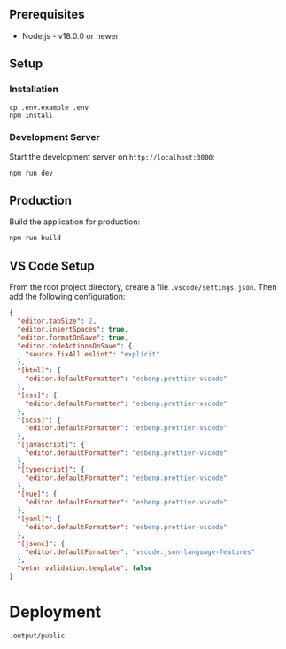 ## Prerequisites

- Node.js - v18.0.0 or newer

## Setup

### Installation

```
cp .env.example .env
npm install
```

### Development Server

Start the development server on `http://localhost:3000`:

```bash
npm run dev
```

## Production

Build the application for production:

```bash
npm run build
```

## VS Code Setup

From the root project directory, create a file `.vscode/settings.json`. Then add the following configuration:

```json
{
  "editor.tabSize": 2,
  "editor.insertSpaces": true,
  "editor.formatOnSave": true,
  "editor.codeActionsOnSave": {
    "source.fixAll.eslint": "explicit"
  },
  "[html]": {
    "editor.defaultFormatter": "esbenp.prettier-vscode"
  },
  "[css]": {
    "editor.defaultFormatter": "esbenp.prettier-vscode"
  },
  "[scss]": {
    "editor.defaultFormatter": "esbenp.prettier-vscode"
  },
  "[javascript]": {
    "editor.defaultFormatter": "esbenp.prettier-vscode"
  },
  "[typescript]": {
    "editor.defaultFormatter": "esbenp.prettier-vscode"
  },
  "[vue]": {
    "editor.defaultFormatter": "esbenp.prettier-vscode"
  },
  "[yaml]": {
    "editor.defaultFormatter": "esbenp.prettier-vscode"
  },
  "[jsonc]": {
    "editor.defaultFormatter": "vscode.json-language-features"
  },
  "vetur.validation.template": false
}
```
# Deployment

```
.output/public
```
